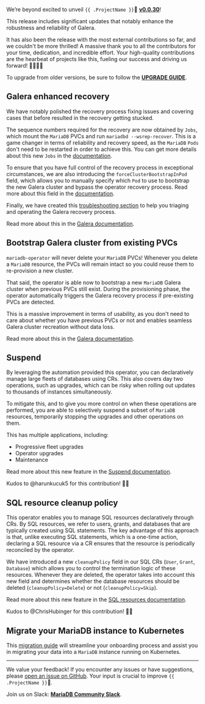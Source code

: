 We’re beyond excited to unveil `{{ .ProjectName }}`🦭 __[v0.0.30](https://github.com/mariadb-operator/mariadb-operator/releases/tag/v0.0.30)__!

This release includes significant updates that notably enhance the robustness and reliability of Galera.

It has also been the release with the most external contributions so far, and we couldn't be more thrilled! A massive thank you to all the contributors for your time, dedication, and incredible effort. Your high-quality contributions are the hearbeat of projects like this, fueling our success and driving us forward! 🙏🏻🦭🎉

To upgrade from older versions, be sure to follow the __[UPGRADE GUIDE](https://github.com/mariadb-operator/mariadb-operator/blob/main/docs/UPGRADE_v0.0.30.md)__.

## Galera enhanced recovery

We have notably polished the recovery process fixing issues and covering cases that before resulted in the recovery getting stucked.

The sequence numbers required for the recovery are now obtained by `Jobs`, which mount the `MariaDB` PVCs and run `mariadbd --wsrep-recover`. This is a game changer in terms of reliability and recovery speed, as the `MariaDB` `Pods` don't need to be restarted in order to achieve this. You can get more details about this new `Jobs` in the [documentation](https://github.com/mariadb-operator/mariadb-operator/blob/main/docs/GALERA.md#galera-recovery-job).

To ensure that you have full control of the recovery process in exceptional circumstances, we are also introducing the `forceClusterBootstrapInPod` field, which allows you to manually specify which `Pod` to use to bootstrap the new Galera cluster and bypass the operator recovery process. Read more about this field in the [documentation](https://github.com/mariadb-operator/mariadb-operator/blob/release-v0.0.30/docs/GALERA.md#force-cluster-bootstrap).

Finally, we have created this [troubleshooting section](https://github.com/mariadb-operator/mariadb-operator/blob/release-v0.0.30/docs/GALERA.md#galera-cluster-recovery-not-progressing) to help you triaging and operating the Galera recovery process.

Read more about this in the [Galera documentation](https://github.com/mariadb-operator/mariadb-operator/blob/main/docs/GALERA.md).

## Bootstrap Galera cluster from existing PVCs

`mariadb-operator` will never delete your `MariaDB` PVCs! Whenever you delete a `MariaDB` resource, the PVCs will remain intact so you could reuse them to re-provision a new cluster.

That said, the operator is able now to bootstrap a new `MariaDB` Galera cluster when previous PVCs still exist. During the provisioning phase, the operator automatically triggers the Galera recovery process if pre-existing PVCs are detected.

This is a massive improvement in terms of usability, as you don't need to care about whether you have previous PVCs or not and enables seamless Galera cluster recreation without data loss.

Read more about this in the [Galera documentation](https://github.com/mariadb-operator/mariadb-operator/blob/main/docs/GALERA.md).

## Suspend

By leveraging the automation provided this operator, you can declaratively manage large fleets of databases using CRs. This also covers day two operations, such as upgrades, which can be risky when rolling out updates to thousands of instances simultaneously.

To mitigate this, and to give you more control on when these operations are performed, you are able to selectively suspend a subset of `MariaDB` resources, temporarily stopping the upgrades and other operations on them.

This has multiple applications, including:
- Progressive fleet upgrades
- Operator upgrades
- Maintenance

Read more about this new feature in the [Suspend documentation](https://github.com/mariadb-operator/mariadb-operator/blob/main/docs/SUSPEND.md).

Kudos to @harunkucuk5 for this contribution! 🙏🏻

## SQL resource cleanup policy

This operator enables you to manage SQL resources declaratively through CRs. By SQL resources, we refer to users, grants, and databases that are typically created using SQL statements. The key advantage of this approach is that, unlike executing SQL statements, which is a one-time action, declaring a SQL resource via a CR ensures that the resource is periodically reconciled by the operator.

We have introduced a new `cleanupPolicy` field in our SQL CRs (`User`, `Grant`, `Database`) which allows you to control the termination logic of these resources. Whenever they are deleted, the operator takes into account this new field and determines whether the database resources should be deleted (`cleanupPolicy=Delete`) or not (`cleanupPolicy=Skip`).

Read more about this new feature in the [SQL resources documentation](https://github.com/mariadb-operator/mariadb-operator/blob/main/docs/SQL_RESOURCES.md).

Kudos to @ChrisHubinger for this contribution! 🙏🏻

## Migrate your MariaDB instance to Kubernetes

This [migration guide](./docs/BACKUP.md#migrating-an-external-mariadb-to-a-mariadb-running-in-kubernetes) will streamline your onboarding process and assist you in migrating your data into a `MariaDB` instance running on Kubernetes.

---

We value your feedback! If you encounter any issues or have suggestions, please [open an issue on GitHub](https://github.com/mariadb-operator/mariadb-operator/issues/new/choose). Your input is crucial to improve `{{ .ProjectName }}`🦭.

Join us on Slack: **[MariaDB Community Slack](https://r.mariadb.com/join-community-slack)**.